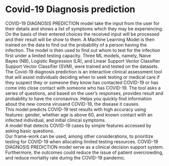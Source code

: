 # Covid-19 Diagnosis prediction 
COVID-19 DIAGNOSIS PREDICTION model take the input from the user for their details and shows a list of symptoms which they may be experiencing.
On the basis of their entered choices the received input will be processed and their result will be show to them. 
A Machine Learning Model is then trained on the data to find out the probability of a person having the infection. 
The model is then used to find out whom to test for the infection first under a limited testing capacity.
Three ML models, namely, Naive Bayes (NB), Logistic Regression (LR), and Linear Support Vector Classifier Support Vector Classifier (SVM), were trained and tested on the datasets.
The Covid-19 diagnosis prediction is an interactive clinical assessment tool that will assist individuals deciding when to seek testing or medical care if they suspect they or someone they know has contacted COVID-19 or has come into close contact with someone who has COVID-19.
The tool asks a series of questions, and based on the user’s responses, provides result and probability to have the coronavirus.
Helps you quickly find information about the new corona virusand COVID-19, the disease it causes.  
This model predicts COVID-19 test results with high accuracy using features: gender, whether age is above 60, and known contact with an infected individual, and initial clinical symptoms.  
A model that detects COVID-19 cases by simple features accessed by asking basic questions.  
Our frame-work  can  be  used,  among  other  considerations,  to  prioritize  testing for COVID-19 when allocating limited testing resources.
COVID-19 DIAGNOSIS PREDICTION model serve as a clinical decision support system.
Furthermore, the outcomes could reduce the issue of patient overcrowding, and reduce mortality rate during the COVID-19 pandemic.
